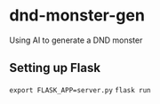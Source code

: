 # dnd-monster-gen
Using AI to generate a DND monster

## Setting up Flask
`export FLASK_APP=server.py`
`flask run`